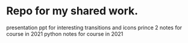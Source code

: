 # Repo for my shared work.

presentation ppt for interesting transitions and icons
prince 2 notes for course in 2021
python notes for course in 2021

